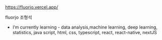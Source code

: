 https://fluorjo.vercel.app/

fluorjo
조형석

- I’m currently learning - data analysis,machine learning, deep learning, statistics, java script, html, css, typescript, react, react-native, nextJS

